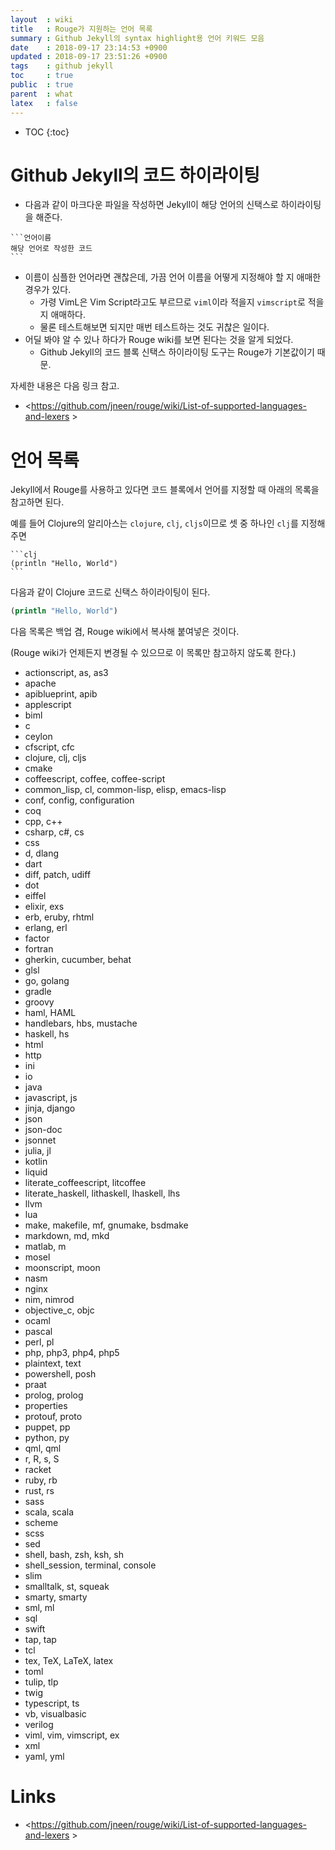 ```yaml
---
layout  : wiki
title   : Rouge가 지원하는 언어 목록
summary : Github Jekyll의 syntax highlight용 언어 키워드 모음
date    : 2018-09-17 23:14:53 +0900
updated : 2018-09-17 23:51:26 +0900
tags    : github jekyll
toc     : true
public  : true
parent  : what
latex   : false
---
```

* TOC
{:toc}

# Github Jekyll의 코드 하이라이팅

* 다음과 같이 마크다운 파일을 작성하면 Jekyll이 해당 언어의 신택스로 하이라이팅을 해준다.

````
```언어이름
해당 언어로 작성한 코드
```
````

* 이름이 심플한 언어라면 괜찮은데, 가끔 언어 이름을 어떻게 지정해야 할 지 애매한 경우가 있다.
    * 가령 VimL은 Vim Script라고도 부르므로 `viml`이라 적을지 `vimscript`로 적을지 애매하다.
    * 물론 테스트해보면 되지만 매번 테스트하는 것도 귀찮은 일이다.
* 어딜 봐야 알 수 있나 하다가 Rouge wiki를 보면 된다는 것을 알게 되었다.
    * Github Jekyll의 코드 블록 신택스 하이라이팅 도구는 Rouge가 기본값이기 때문.

자세한 내용은 다음 링크 참고.

* <https://github.com/jneen/rouge/wiki/List-of-supported-languages-and-lexers >


# 언어 목록

Jekyll에서 Rouge를 사용하고 있다면 코드 블록에서 언어를 지정할 때 아래의 목록을 참고하면 된다.

예를 들어 Clojure의 알리아스는 `clojure`, `clj`, `cljs`이므로 셋 중 하나인 `clj`를 지정해주면

````
```clj
(println "Hello, World")
```
````

다음과 같이 Clojure 코드로 신택스 하이라이팅이 된다.

```clj
(println "Hello, World")
```

다음 목록은 백업 겸, Rouge wiki에서 복사해 붙여넣은 것이다.

(Rouge wiki가 언제든지 변경될 수 있으므로 이 목록만 참고하지 않도록 한다.)

* actionscript, as, as3
* apache
* apiblueprint, apib
* applescript
* biml
* c
* ceylon
* cfscript, cfc
* clojure, clj, cljs
* cmake
* coffeescript, coffee, coffee-script
* common_lisp, cl, common-lisp, elisp, emacs-lisp
* conf, config, configuration
* coq
* cpp, c++
* csharp, c#, cs
* css
* d, dlang
* dart
* diff, patch, udiff
* dot
* eiffel
* elixir, exs
* erb, eruby, rhtml
* erlang, erl
* factor
* fortran
* gherkin, cucumber, behat
* glsl
* go, golang
* gradle
* groovy
* haml, HAML
* handlebars, hbs, mustache
* haskell, hs
* html
* http
* ini
* io
* java
* javascript, js
* jinja, django
* json
* json-doc
* jsonnet
* julia, jl
* kotlin
* liquid
* literate_coffeescript, litcoffee
* literate_haskell, lithaskell, lhaskell, lhs
* llvm
* lua
* make, makefile, mf, gnumake, bsdmake
* markdown, md, mkd
* matlab, m
* mosel
* moonscript, moon
* nasm
* nginx
* nim, nimrod
* objective_c, objc
* ocaml
* pascal
* perl, pl
* php, php3, php4, php5
* plaintext, text
* powershell, posh
* praat
* prolog, prolog
* properties
* protouf, proto
* puppet, pp
* python, py
* qml, qml
* r, R, s, S
* racket
* ruby, rb
* rust, rs
* sass
* scala, scala
* scheme
* scss
* sed
* shell, bash, zsh, ksh, sh
* shell_session, terminal, console
* slim
* smalltalk, st, squeak
* smarty, smarty
* sml, ml
* sql
* swift
* tap, tap
* tcl
* tex, TeX, LaTeX, latex
* toml
* tulip, tlp
* twig
* typescript, ts
* vb, visualbasic
* verilog
* viml, vim, vimscript, ex
* xml
* yaml, yml

# Links

* <https://github.com/jneen/rouge/wiki/List-of-supported-languages-and-lexers >
